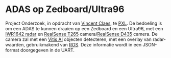 # ADAS op Zedboard/Ultra96

Project Onderzoek, in opdracht van [Vincent Claes](https://www.linkedin.com/in/vincentclaes/), te [PXL](https://www.pxl.be/). De bedoeling is om een ADAS te kunnen draaien op een Zedboard en een Ultra96, met een [IWR1642 radar](http://www.ti.com/tool/IWR1642BOOST) en [RealSense T265](https://www.intelrealsense.com/tracking-camera-t265/) camera/[RealSense D435](https://www.intelrealsense.com/depth-camera-d435/) camera.
De camera zal met een [Vitis AI](https://www.xilinx.com/products/design-tools/vitis/vitis-ai.html) objecten detecteren, met een overlay van radar-waarden, gebruikmakend van [ROS](https://www.ros.org/). Deze informatie wordt in een JSON-format doorgegeven in de UART.
